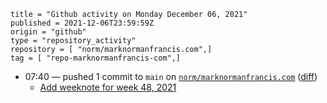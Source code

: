 ```
title = "Github activity on Monday December 06, 2021"
published = 2021-12-06T23:59:59Z
origin = "github"
type = "repository_activity"
repository = [ "norm/marknormanfrancis.com",]
tag = [ "repo-marknormanfrancis-com",]
```

* 07:40 — pushed 1 commit to `main` on [`norm/marknormanfrancis.com`](https://github.com/norm/marknormanfrancis.com) ([diff](https://github.com/norm/marknormanfrancis.com/compare/9b4634eef4242aab14993b7c5c6c26205a7fbaf8..abf9d6e6aff6784879e4375a6e6195ef101e6b23))
  * [Add weeknote for week 48, 2021](https://github.com/norm/marknormanfrancis.com/commit/abf9d6e6aff6784879e4375a6e6195ef101e6b23)
